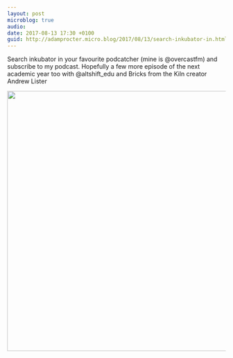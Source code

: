 ```yaml
---
layout: post
microblog: true
audio: 
date: 2017-08-13 17:30 +0100
guid: http://adamprocter.micro.blog/2017/08/13/search-inkubator-in.html
---
```

Search inkubator in your favourite podcatcher (mine is @overcastfm) and subscribe to my podcast. Hopefully a few more episode of the next academic year too with @altshift_edu and Bricks from the Kiln creator Andrew Lister

<img src="http://discursive.adamprocter.co.uk/uploads/2017/8022d774d1.jpg" width="600" height="600" />
